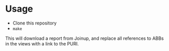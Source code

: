 # Usage
- Clone this repository
- `make`
 
This will download a report from Joinup, and replace all references to ABBs in the views with a link to the PURI.
